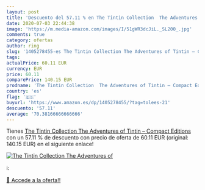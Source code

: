 ```yaml
---
layout: post
title: 'Descuento del 57.11 % en The Tintin Collection  The Adventures of'
date: 2020-07-03 22:44:38
image: 'https://m.media-amazon.com/images/I/51gWR3dcJiL._SL200_.jpg'
comments: true
category: ofertas
author: ring
slug: '1405278455-es The Tintin Collection The Adventures of Tintin – Compact...'
tags: 
actualPrice: 60.11 EUR
currency: EUR
price: 60.11
comparePrice: 140.15 EUR
prodname: 'The Tintin Collection  The Adventures of Tintin – Compact Editions '
country: 'es'
flag: '🇪🇸'
buyurl: 'https://www.amazon.es/dp/1405278455/?tag=tolees-21'
descuento: '57.11'
average: '70.38166666666666'
---
```


Tienes [The Tintin Collection  The Adventures of Tintin – Compact Editions ](https://www.amazon.es/dp/1405278455/?tag=tolees-21) con un 57.11 % de descuento con precio de oferta de 60.11 EUR (original: 140.15 EUR) en el siguiente enlace!

[![The Tintin Collection  The Adventures of](https://m.media-amazon.com/images/I/51gWR3dcJiL._SL200_.jpg)](https://www.amazon.es/dp/1405278455/?tag=tolees-21)

ℹ️:


[🛒 Accede a la oferta!!](https://www.amazon.es/dp/1405278455/?tag=tolees-21)
